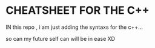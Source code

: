 # CHEATSHEET FOR THE C++
IN this repo , i am just adding the syntaxs for the c++...

so can my future self can will be in ease XD
